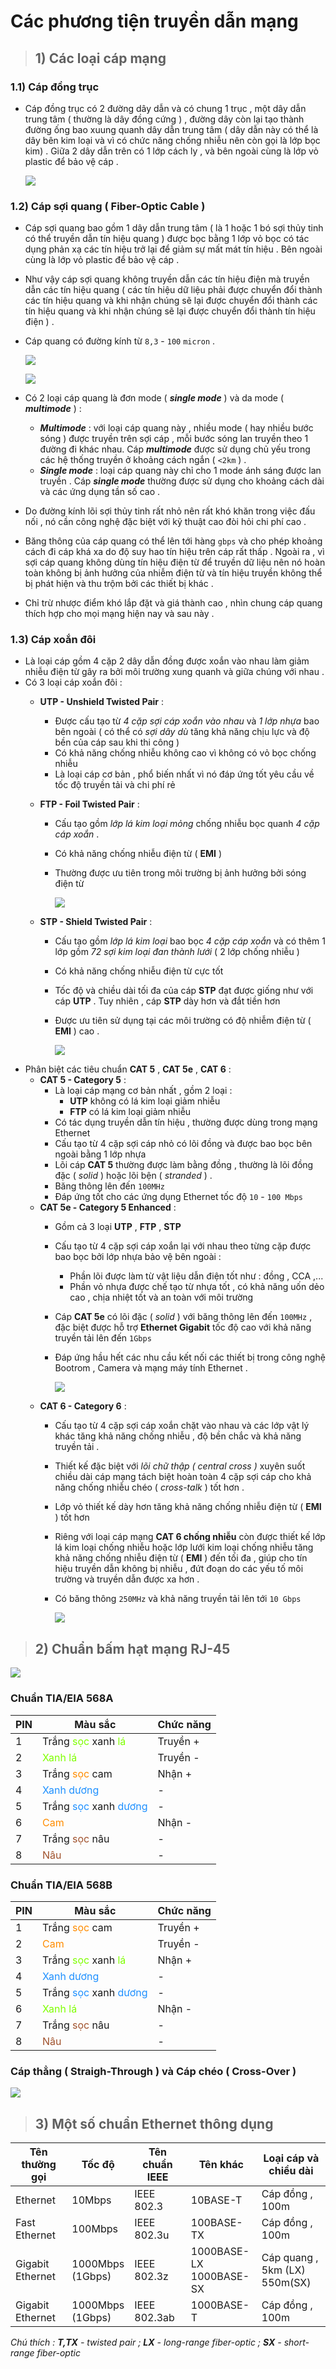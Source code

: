 # Các phương tiện truyền dẫn mạng
> ## **1) Các loại cáp mạng**
### **1.1) Cáp đồng trục**
- Cáp đồng trục có 2 đường dây dẫn và có chung 1 trục , một dây dẫn trung tâm ( thường là dây đồng cứng ) , đường dây còn lại tạo thành đường ống bao xuung quanh dây dẫn trung tâm ( dây dẫn này có thể là dây bên kim loại và vì có chức năng chống nhiễu nên còn gọi là lớp bọc kim) . Giữa 2 dây dẫn trên có 1 lớp cách ly , và bên ngoài cùng là lớp vỏ plastic để bảo vệ cáp .

    ![](/images/ccna/2_Cac_phuong_tien_truyen_dan_mang/5.png)

### **1.2) Cáp sợi quang ( Fiber-Optic Cable )**
- Cáp sợi quang bao gồm 1 dây dẫn trung tâm ( là 1 hoặc 1 bó sợi thủy tinh có thể truyền dẫn tín hiệu quang ) được bọc bằng 1 lớp vỏ bọc có tác dụng phản xạ các tín hiệu trở lại để giảm sự mất mát tín hiệu . Bên ngoài cùng là lớp vỏ plastic để bảo vệ cáp .
- Như vậy cáp sợi quang không truyền dẫn các tín hiệu điện mà truyền dẫn các tín hiệu quang ( các tín hiệu dữ liệu phải được chuyển đổi thành các tín hiệu quang và khi nhận chúng sẽ lại được chuyển đổi thành các tín hiệu quang và khi nhận chúng sẽ lại được chuyển đổi thành tín hiệu điện ) .
- Cáp quang có đường kính từ `8,3` - `100` `micron` .

    ![](/images/ccna/2_Cac_phuong_tien_truyen_dan_mang/8.jpg)

    ![](/images/ccna/2_Cac_phuong_tien_truyen_dan_mang/9.jpg)
- Có 2 loại cáp quang là đơn mode ( ***single mode*** ) và da mode ( ***multimode*** ) :
    - ***Multimode*** : với loại cáp quang này , nhiều mode ( hay nhiều bước sóng ) được truyền trên sợi cáp , mỗi bước sóng lan truyền theo 1 đường đi khác nhau. Cáp ***multimode*** được sử dụng chủ yếu trong các hệ thống truyền ở khoảng cách ngắn ( `<2km` ) .
    - ***Single mode*** : loại cáp quang này chỉ cho 1 mode ánh sáng được lan truyền . Cáp ***single mode***  thường được sử dụng cho khoảng cách dài và các ứng dụng tần số cao .
- Do đường kính lõi sợi thủy tinh rất nhỏ nên rất khó khăn trong việc đấu nối , nó cần công nghệ đặc biệt với kỹ thuật cao đòi hỏi chi phí cao .
- Băng thông của cáp quang có thể lên tới hàng `gbps` và cho phép khoảng cách đi cáp khá xa do độ suy hao tín hiệu trên cáp rất thấp . Ngoài ra , vì sợi cáp quang không dùng tín hiệu điện từ để truyền dữ liệu nên nó hoàn toàn không bị ảnh hưởng của nhiễm điện từ và tín hiệu truyền không thể bị phát hiện và thu trộm bởi các thiết bị khác .
- Chỉ trừ nhược điểm khó lắp đặt và giá thành cao , nhìn chung cáp quang thích hợp cho mọi mạng hiện nay và sau này .
### **1.3) Cáp xoắn đôi**
- Là loại cáp gồm 4 cặp 2 dây dẫn đồng được xoắn vào nhau làm giảm nhiễu điện từ gây ra bởi môi trường xung quanh và giữa chúng với nhau .
- Có 3 loại cáp xoắn đôi :
    - **UTP - Unshield Twisted Pair** :
        - Được cấu tạo từ *4 cặp sợi cáp xoắn vào nhau* và *1 lớp nhựa* bao bên ngoài ( có thể có *sợi dây dù* tăng khả năng chịu lực và độ bền của cáp sau khi thi công )
        - Có khả năng chống nhiễu không cao vì không có vỏ bọc chống nhiễu
        - Là loại cáp cơ bản , phổ biến nhất vì nó đáp ứng tốt yêu cầu về tốc độ truyền tải và chi phí rẻ
    - **FTP - Foil Twisted Pair** :
        - Cấu tạo gồm *lớp lá kim loại mỏng* chống nhiễu bọc quanh *4 cặp cáp xoắn* .
        - Có khả năng chống nhiễu điện từ ( **EMI** )
        - Thường được ưu tiên trong môi trường bị ảnh hưởng bởi sóng điện từ

            ![](/images/ccna/2_Cac_phuong_tien_truyen_dan_mang/1.png)

    - **STP - Shield Twisted Pair** :
        - Cấu tạo gồm *lớp lá kim loại* bao bọc *4 cặp cáp xoắn* và có thêm 1 lớp gồm *72 sợi kim loại đan thành lưới* ( 2 lớp chống nhiễu )
        - Có khả năng chống nhiễu điện từ cực tốt
        - Tốc độ và chiều dài tối đa của cáp **STP** đạt được giống như với cáp **UTP** . Tuy nhiên , cáp **STP** dày hơn và đắt tiền hơn
        - Được ưu tiên sử dụng tại các môi trường có độ nhiễm điện từ ( **EMI** ) cao .

            ![](/images/ccna/2_Cac_phuong_tien_truyen_dan_mang/2.png)
- Phân biệt các tiêu chuẩn **CAT 5** , **CAT 5e** , **CAT 6** :
    - **CAT 5 - Category 5** :
        - Là loại cáp mạng cơ bản nhất , gồm 2 loại :
            - **UTP** không có lá kim loại giảm nhiễu
            - **FTP** có lá kim loại giảm nhiễu
        - Có tác dụng truyền dẫn tín hiệu , thường được dùng trong mạng Ethernet 
        - Cấu tạo từ 4 cặp sợi cáp nhỏ có lõi đồng và được bao bọc bên ngoài bằng 1 lớp nhựa
        - Lõi cáp **CAT 5** thường được làm bằng đồng , thường là lõi đồng đặc ( *solid* ) hoặc lõi bện ( *stranded* ) .
        - Băng thông lên đến `100MHz`
        - Đáp ứng tốt cho các ứng dụng Ethernet tốc độ `10` - `100 Mbps`
    - **CAT 5e - Category 5 Enhanced** :
        - Gồm cả 3 loại **UTP** , **FTP** , **STP**
        - Cấu tạo từ 4 cặp sợi cáp xoắn lại với nhau theo từng cặp được bao bọc bởi lớp nhựa bảo vệ bên ngoài :
            -  Phần lõi được làm từ vật liệu dẫn điện tốt như : đồng , CCA ,...
            - Phần vỏ nhựa được chế tạo từ nhựa tốt , có khả năng uốn dẻo cao , chịa nhiệt tốt và an toàn với môi trường 
        - Cáp **CAT 5e** có lõi đặc ( *solid* ) với băng thông lên đến `100MHz` , đặc biệt được hỗ trợ **Ethernet Gigabit** tốc độ cao với khả năng truyền tải lên đến `1Gbps`
        - Đáp ứng hầu hết các nhu cầu kết nối các thiết bị trong công nghệ Bootrom , Camera và mạng máy tính Ethernet .

            ![](/images/ccna/2_Cac_phuong_tien_truyen_dan_mang/3.png)
    - **CAT 6 - Category 6** :
        - Cấu tạo từ 4 cặp sợi cáp xoắn chặt vào nhau và các lớp vật lý khác tăng khả năng chống nhiễu , độ bền chắc và khả năng truyền tải .
        - Thiết kế đặc biệt với *lõi chữ thập ( central cross )* xuyên suốt chiều dài cáp mạng tách biệt hoàn toàn 4 cặp sợi cáp cho khả năng chống nhiễu chéo ( *cross-talk* ) tốt hơn .
        - Lớp vỏ thiết kế dày hơn tăng khả năng chống nhiễu điện từ ( **EMI** ) tốt hơn
        - Riêng với loại cáp mạng **CAT 6 chống nhiễu** còn được thiết kế lớp lá kim loại chống nhiễu hoặc lớp lưới kim loại chống nhiễu tăng khả năng chống nhiễu điện từ ( **EMI** ) đến tối đa , giúp cho tín hiệu truyền dẫn không bị nhiễu , đứt đoạn do các yếu tố môi trường và truyền dẫn được xa hơn .
        - Có băng thông `250MHz` và khả năng truyền tải lên tới `10 Gbps`

            ![](/images/ccna/2_Cac_phuong_tien_truyen_dan_mang/4.jpg)

> ## **2) Chuẩn bấm hạt mạng RJ-45**

![](/images/ccna/2_Cac_phuong_tien_truyen_dan_mang/6.jpg)

### **Chuẩn TIA/EIA 568A**
<center>

| PIN | Màu sắc | Chức năng |
|-----|---------|-----------|
| 1 | Trắng <span style="color: Chartreuse">sọc</span> xanh <span style="color: Chartreuse">lá</span> | Truyền + |
| 2 | <span style="color: Chartreuse">Xanh lá</span> | Truyền - |
| 3 | Trắng <span style="color: darkorange">sọc</span> cam | Nhận + |
| 4 | <span style="color: DodgerBlue">Xanh dương</span> | - |
| 5 | Trắng <span style="color: DodgerBlue">sọc</span> xanh <span style="color: DodgerBlue">dương</span> | - |
| 6 | <span style="color: darkorange">Cam</span> | Nhận - |
| 7 | Trắng <span style="color: sienna">sọc</span> nâu | - |
| 8 | <span style="color: sienna">Nâu | - |

</center>

### **Chuẩn TIA/EIA 568B**
<center>

| PIN | Màu sắc | Chức năng |
|-----|---------|-----------|
| 1 | Trắng <span style="color: darkorange">sọc</span> cam | Truyền + |
| 2 | <span style="color: darkorange">Cam</span> | Truyền - |
| 3 | Trắng <span style="color: Chartreuse">sọc</span> xanh <span style="color: Chartreuse">lá</span> | Nhận + |
| 4 | <span style="color: DodgerBlue">Xanh dương</span>  | - |
| 5 | Trắng <span style="color: DodgerBlue">sọc</span>  xanh <span style="color: DodgerBlue">dương</span>  | - |
| 6 | <span style="color: Chartreuse">Xanh lá</span> | Nhận - |
| 7 | Trắng <span style="color: sienna">sọc</span> nâu | - |
| 8 | <span style="color: sienna">Nâu</span> | - |

</center>

### **Cáp thẳng ( Straigh-Through ) và Cáp chéo ( Cross-Over )**

![](/images/ccna/2_Cac_phuong_tien_truyen_dan_mang/7.jpg)

> ## **3) Một số chuẩn Ethernet thông dụng**

<center>

| Tên thường gọi | Tốc độ | Tên chuẩn IEEE | Tên khác | Loại cáp và chiều dài |
|----------------|--------|----------------|----------|----------------------|
| Ethernet | 10Mbps | IEEE 802.3 | 10BASE-T | Cáp đồng , 100m |
| Fast Ethernet | 100Mbps | IEEE 802.3u | 100BASE-TX | Cáp đồng , 100m |
| Gigabit Ethernet | 1000Mbps<br>(1Gbps) | IEEE 802.3z | 1000BASE-LX <br>1000BASE-SX | Cáp quang , 5km (LX) <br>550m(SX)
| Gigabit Ethernet | 1000Mbps<br>(1Gbps) | IEEE 802.3ab | 1000BASE-T | Cáp đồng , 100m |

</center>

*Chú thích : **T,TX** - twisted pair ; **LX** - long-range fiber-optic ; **SX** - short-range fiber-optic*